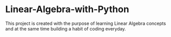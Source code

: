 # Linear-Algebra-with-Python
This project is created with the purpose of learning Linear Algebra concepts and at the same time building a habit of coding everyday.
